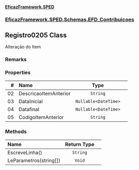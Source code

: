 #### [EficazFramework.SPED](EficazFrameworkSPED.md 'EficazFramework SPED')
### [EficazFramework.SPED.Schemas.EFD_Contribuicoes](EficazFramework.SPED.Schemas.EFD_Contribuicoes.md 'EficazFramework.SPED.Schemas.EFD_Contribuicoes')

## Registro0205 Class

Alteração do Item

### Remarks
### Properties

| # | Name | Type | |
| ---: | :--- | :---: | :--- |
| 02 | DescricaoItemAnterior | `String` |  |
| 03 | DataInicial | `Nullable<DateTime>` |  |
| 04 | Datafinal | `Nullable<DateTime>` |  |
| 05 | CodigoItemAnterior | `String` |  |
### Methods

| Name | Return Type | |
| :--- | :---: | :--- |
| EscreveLinha() | `String` |  |
| LeParametros(string[]) | `Void` |  |
